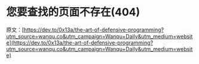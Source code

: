 # 您要查找的页面不存在(404)

原文：[https://dev.to/0x13a/the-art-of-defensive-programming?utm_source=wanqu.co&utm_campaign=Wanqu+Daily&utm_medium=website](https://dev.to/0x13a/the-art-of-defensive-programming?utm_source=wanqu.co&utm_campaign=Wanqu+Daily&utm_medium=website)